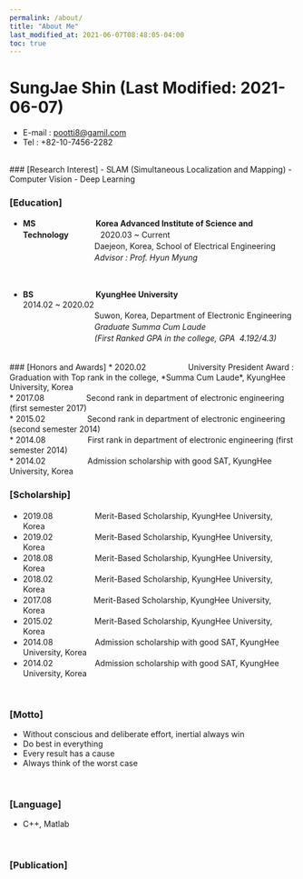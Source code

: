 ```yaml
---
permalink: /about/
title: "About Me"
last_modified_at: 2021-06-07T08:48:05-04:00
toc: true
---
```


# SungJae Shin (Last Modified: 2021-06-07)
  - E-mail : pootti8@gamil.com
  - Tel : +82-10-7456-2282

<br>
### [Research Interest]
  - SLAM (Simultaneous Localization and Mapping)
  - Computer Vision
  - Deep Learning

<br>

### [Education]
* **MS** 　　　　　　　 **Korea Advanced Institute of Science and Technology**　　　　2020.03 ~ Current　<br>
　　　　　　　　　Daejeon, Korea, School of Electrical Engineering <br>
　　　　　　　　　*Advisor : Prof. Hyun Myung*  
<br>

* __BS__  　　　　　　　 &nbsp;**KyungHee University**　　　　　　　　　　　　　　　　　　　2014.02 ~ 2020.02 <br>
　　　　　　　　　Suwon, Korea, Department of Electronic Engineering <br>
　　　　　　　　　*Graduate Summa Cum Laude* <br>
　　　　　　　　　*(First Ranked GPA in the college, GPA&nbsp; 4.192/4.3)* <br>

<br>
### [Honors and Awards]
* 2020.02 　　　　　University President Award : Graduation with Top rank in the college, *Summa Cum Laude*, KyungHee University, Korea <br>
* 2017.08 　　　　　Second rank in department of electronic engineering (first semester 2017) <br>
* 2015.02 　　　　　Second rank in department of electronic engineering (second semester 2014) <br>
* 2014.08 　　　　　First rank in department of electronic engineering (first semester 2014) <br>
* 2014.02 　　　　　Admission scholarship with good SAT, KyungHee University, Korea

<br>

### [Scholarship]
* 2019.08 　　　　　Merit-Based Scholarship, KyungHee University, Korea <br>
* 2019.02 　　　　　Merit-Based Scholarship, KyungHee University, Korea <br>
* 2018.08 　　　　　Merit-Based Scholarship, KyungHee University, Korea <br>
* 2018.02 　　　　　Merit-Based Scholarship, KyungHee University, Korea <br>
* 2017.08 　　　　　Merit-Based Scholarship, KyungHee University, Korea <br>
* 2015.02 　　　　　Merit-Based Scholarship, KyungHee University, Korea <br>
* 2014.08 　　　　　Admission scholarship with good SAT, KyungHee University, Korea <br>
* 2014.02 　　　　　Admission scholarship with good SAT, KyungHee University, Korea <br>

<br>

### [Motto]
  * Without conscious and deliberate effort, inertial always win
  * Do best in everything
  * Every result has a cause
  * Always think of the worst case

<br>

### [Language]
  * C++, Matlab

<br>

### [Publication]


<br>
